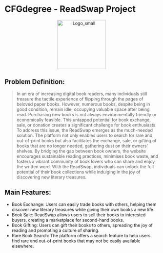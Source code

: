 # CFGdegree - ReadSwap Project

<center>
  <picture>
    <source width="160" height="160" media="(prefers-color-scheme: dark)" srcset="./Page_TeamProjectInfo/HW2_Screenshots/Logo_small_BW.png">
    <source width="160" height="160" media="(prefers-color-scheme: light)" srcset="./Page_TeamProjectInfo/HW2_Screenshots/Logo_small.png">
    <img width="160" height="160" alt="Logo_small" src="./HW2_Screenshots/Logo_small.png">
  </picture>
</center>

## Problem Definition:
>In an era of increasing digital book readers, many individuals still treasure the tactile experience of flipping through the pages of beloved paper books. However, numerous books, despite being in good condition, remain idle, occupying valuable space after being read. Purchasing new books is not always environmentally friendly or economically feasible. This untapped potential for book exchange, sale, or donation creates a significant challenge for book enthusiasts.
>To address this issue, the ReadSwap emerges as the much-needed solution. The platform not only enables users to search for rare and out-of-print books but also facilitates the exchange, sale, or gifting of books that are no longer needed, gathering dust on their owners' shelves. By bridging the gap between book owners, the website encourages sustainable reading practices, minimises book waste, and fosters a vibrant community of book lovers who can share and enjoy the written word. With the ReadSwap, individuals can unlock the full potential of their book collections while indulging in the joy of discovering new literary treasures.

## Main Features:
- Book Exchange: Users can easily trade books with others, helping them discover new literary treasures while giving their own books a new life.
- Book Sale: ReadSwap allows users to sell their books to interested buyers, creating a marketplace for second-hand books.
- Book Gifting: Users can gift their books to others, spreading the joy of reading and promoting a culture of sharing.
- Rare Book Search: The platform offers a search feature to help users find rare and out-of-print books that may not be easily available elsewhere.
